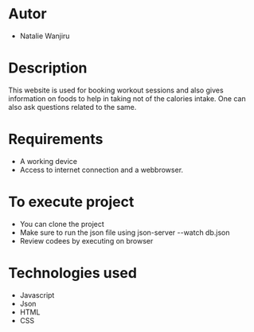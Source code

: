 # Autor
- Natalie Wanjiru

# Description

This website is used for booking workout sessions and also gives information on foods to help in taking not of the calories intake. One can also ask questions related to the same.

# Requirements
- A working device
- Access to internet connection and a webbrowser.


# To execute project
- You can clone the project
- Make sure to run the json file using json-server --watch db.json
- Review codees by executing on browser



# Technologies used
- Javascript
- Json
- HTML
- CSS
